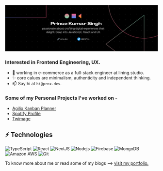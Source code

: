 <img src='https://github.com/drkPrince/drkPrince/blob/main/linkedinCover.png' />


### Interested in Frontend Engineering, UX. 

- 🔭 working in e-commerce as a full-stack engineer at lining.studio.
- ✨ core calues are minimalism, authenticity and independent thinking.
- 📫 Say hi at `hi@prnx.dev`.


<!-- ![Prince's GitHub stats](https://github-readme-stats.vercel.app/api?username=drkPrince&hide=contribs,prs) -->

### Some of my Personal Projects I've worked on - 
- [Agilix Kanban Planner](http://agilix.netlify.app)
- [Spotify Profile](http://sprofile.herokuapp.app)
- [Twimage](http://twimage.vercel.app)


## ⚡ Technologies

![TypeScript](https://img.shields.io/badge/-TypeScript-black?style=flat-square&logo=typescript)
![React](https://img.shields.io/badge/-React-black?style=flat-square&logo=react)
![NextJS](https://img.shields.io/badge/-Next.js-black?style=flat-square&logo=Next.js)
![Nodejs](https://img.shields.io/badge/-Nodejs-black?style=flat-square&logo=Node.js)
![Firebase](https://img.shields.io/badge/-Firebase-black?style=flat-square&logo=firebase)
![MongoDB](https://img.shields.io/badge/-MongoDB-black?style=flat-square&logo=mongodb)
![Amazon AWS](https://img.shields.io/badge/Amazon%20AWS-black?style=flat-square&logo=amazon-aws)
![Git](https://img.shields.io/badge/-Git-black?style=flat-square&logo=git)

To know more about me or read some of my blogs ⟶ [visit my portfolio.](http://prnx.dev)
